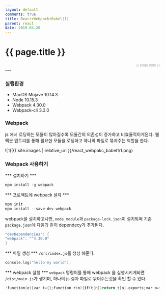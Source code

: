 ```yaml
---
layout: default
comments: true
title: React+Webpack+Babel(1)
parent: react
date: 2019.04.20
---
```


<h1>{{ page.title }}</h1>  
<div style="text-align:right; font-size:11px; color:#aaa">{{ page.date }} </div>
---

### 실행환경
- MacOS Mojave 10.14.3
- Node 10.15.3
- Webpack 4.30.0
- Webpack-cli 3.3.0 

### Webpack
js 에서 로딩하는 모듈이 많아질수록 모듈간의 의존성이 증가하고 비효율적이게된다. 웹팩은 엔트리를 통해 필요한 모듈을 로딩하고 하나의 파일로 묶어주는 역할을 한다.   

![1]({{ site.images | relative_url }}/react_webpakc_babel1/1.png)    


### Webpack 사용하기

*** 설치하기 ***
```c
npm install -g webpack
```

*** 프로젝트에 webpack 설치 ***
```c
npm init
npm install --save-dev webpack
```
webpack을 설치하고나면, `node_module`과 `package-lock.json`이 설치되며 기존 `package.json`에 다음과 같이 dependecy가 추가된다.  

```c
"devDependencies": {
"webpack": "^4.30.0"
}
```

*** 파일 생성 ***
`/src/index.js`를 생성 해준다.
```c
console.log("hello my world");
```

*** webpack 실행 ***
`webpack` 명령어를 통해 webpack 을 실행시키게되면 `/dist/main.js`가 생기며, 하나의 js 결과 파일로 묶어주는것을 확인 할 수 있다.
```c
!function(e){var t={};function r(n){if(t[n])return t[n].exports;var o=t[n]={i:n,l:!1,exports:{}};return e[n].call(o.exports,o,o.exports,r),o.l=!0,o.exports}r.m=e,r.c=t,r.d=function(e,t,n){r.o(e,t)||Object.defineProperty(e,t,{enumerable:!0,get:n})},r.r=function(e){"undefined"!=typeof Symbol&&Symbol.toStringTag&&Object.defineProperty(e,Symbol.toStringTag,{value:"Module"}),Object.defineProperty(e,"__esModule",{value:!0})},r.t=function(e,t){if(1&t&&(e=r(e)),8&t)return e;if(4&t&&"object"==typeof e&&e&&e.__esModule)return e;var n=Object.create(null);if(r.r(n),Object.defineProperty(n,"default",{enumerable:!0,value:e}),2&t&&"string"!=typeof e)for(var o in e)r.d(n,o,function(t){return e[t]}.bind(null,o));return n},r.n=function(e){var t=e&&e.__esModule?function(){return e.default}:function(){return e};return r.d(t,"a",t),t},r.o=function(e,t){return Object.prototype.hasOwnProperty.call(e,t)},r.p="",r(r.s=0)}([function(e,t){console.log("hello my world")}]);
```



